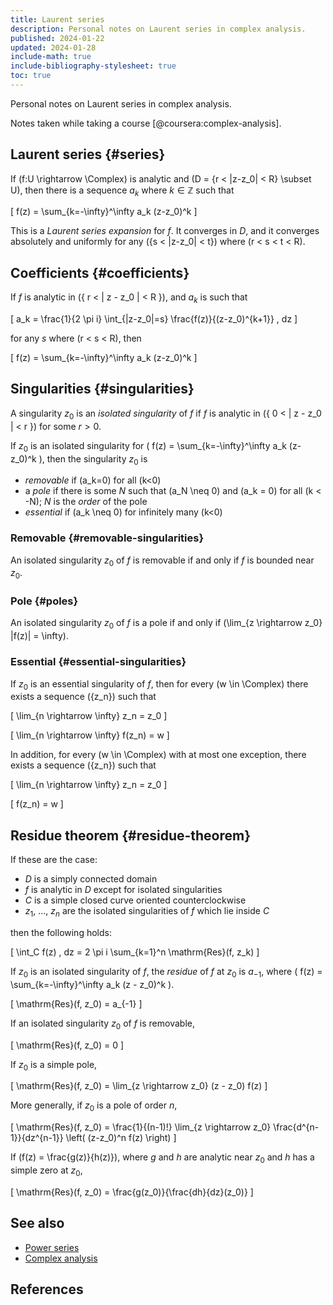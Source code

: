 ```yaml
---
title: Laurent series
description: Personal notes on Laurent series in complex analysis.
published: 2024-01-22
updated: 2024-01-28
include-math: true
include-bibliography-stylesheet: true
toc: true
---
```


Personal notes on Laurent series in complex analysis.

Notes taken while taking a course [@coursera:complex-analysis].

## Laurent series {#series}

If \(f:U \rightarrow \Complex\) is analytic and \(D = \{r < |z-z_0| < R\} \subset U\),
then there is a sequence $a_k$ where $k \in \mathbb{Z}$ such that

\[ f(z) = \sum_{k=-\infty}^\infty a_k (z-z_0)^k \]

This is a _Laurent series expansion_ for $f$.  It converges in $D$,
and it converges absolutely and uniformly for any \(\{s < |z-z_0| < t\}\)
where \(r < s < t < R\).

## Coefficients {#coefficients}

If $f$ is analytic in \(\{ r < | z - z_0 | < R \}\), and $a_k$ is such that

\[ a_k = \frac{1}{2 \pi i} \int_{|z-z_0|=s} \frac{f(z)}{(z-z_0)^{k+1}} \, dz \]

for any $s$ where \(r < s < R\), then

\[ f(z) = \sum_{k=-\infty}^\infty a_k (z-z_0)^k \]

## Singularities {#singularities}

A singularity $z_0$ is an _isolated singularity_ of $f$
if $f$ is analytic in \(\{ 0 < | z - z_0 | < r \}\) for some $r>0$.

If $z_0$ is an isolated singularity for \( f(z) = \sum_{k=-\infty}^\infty a_k (z-z_0)^k \),
then the singularity $z_0$ is

*   _removable_ if \(a_k=0\) for all \(k<0\)
*   a _pole_ if there is some $N$ such that \(a_N \neq 0\) and \(a_k = 0\) for all \(k < -N\);
    $N$ is the _order_ of the pole
*   _essential_ if \(a_k \neq 0\) for infinitely many \(k<0\)

### Removable {#removable-singularities}

An isolated singularity $z_0$ of $f$ is removable if and only if $f$ is bounded near $z_0$.

### Pole {#poles}

An isolated singularity $z_0$ of $f$ is a pole
if and only if \(\lim_{z \rightarrow z_0} |f(z)| = \infty\).

### Essential {#essential-singularities}

If $z_0$ is an essential singularity of $f$, then for every \(w \in \Complex\)
there exists a sequence \(\{z_n\}\) such that

\[ \lim_{n \rightarrow \infty} z_n = z_0 \]

\[ \lim_{n \rightarrow \infty} f(z_n) = w \]

In addition, for every \(w \in \Complex\) with at most one exception,
there exists a sequence \(\{z_n\}\) such that

\[ \lim_{n \rightarrow \infty} z_n = z_0 \]

\[ f(z_n) = w \]

## Residue theorem {#residue-theorem}

If these are the case:

*   $D$ is a simply connected domain
*   $f$ is analytic in $D$ except for isolated singularities
*   $C$ is a simple closed curve oriented counterclockwise
*   $z_1$, ..., $z_n$ are the isolated singularities of $f$ which lie inside $C$

then the following holds:

\[ \int_C f(z) \, dz = 2 \pi i \sum_{k=1}^n \mathrm{Res}(f, z_k) \]

If $z_0$ is an isolated singularity of $f$, the _residue_ of $f$ at $z_0$ is $a_{-1}$,
where \( f(z) = \sum_{k=-\infty}^\infty a_k (z - z_0)^k \).

\[ \mathrm{Res}(f, z_0) = a_{-1} \]

If an isolated singularity $z_0$ of $f$ is removable,

\[ \mathrm{Res}(f, z_0) = 0 \]

If $z_0$ is a simple pole,

\[ \mathrm{Res}(f, z_0) = \lim_{z \rightarrow z_0} (z - z_0) f(z) \]

More generally, if $z_0$ is a pole of order $n$,

\[ \mathrm{Res}(f, z_0)
 = \frac{1}{(n-1)!} \lim_{z \rightarrow z_0}
     \frac{d^{n-1}}{dz^{n-1}} \left( (z-z_0)^n f(z) \right)
\]

If \(f(z) = \frac{g(z)}{h(z)}\), where $g$ and $h$ are analytic near $z_0$
and $h$ has a simple zero at $z_0$,

\[ \mathrm{Res}(f, z_0) = \frac{g(z_0)}{\frac{dh}{dz}(z_0)} \]

## See also

*   [Power series](../power-series/)
*   [Complex analysis](../)

## References
